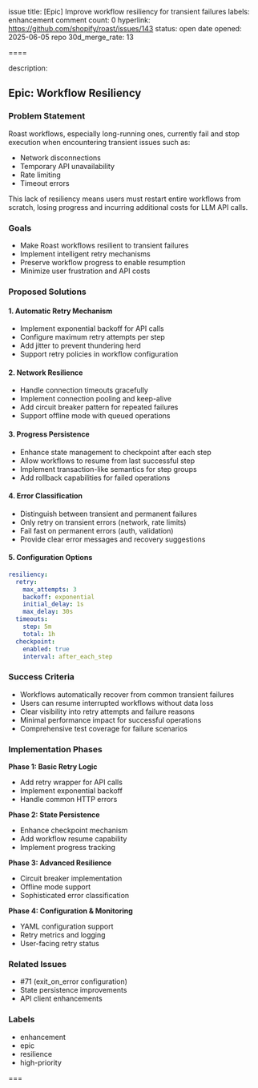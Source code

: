 issue title: [Epic] Improve workflow resiliency for transient failures
labels: enhancement
comment count: 0
hyperlink: https://github.com/shopify/roast/issues/143
status: open
date opened: 2025-06-05
repo 30d_merge_rate: 13

====

description:
## Epic: Workflow Resiliency

### Problem Statement
Roast workflows, especially long-running ones, currently fail and stop execution when encountering transient issues such as:
- Network disconnections
- Temporary API unavailability
- Rate limiting
- Timeout errors

This lack of resiliency means users must restart entire workflows from scratch, losing progress and incurring additional costs for LLM API calls.

### Goals
- Make Roast workflows resilient to transient failures
- Implement intelligent retry mechanisms
- Preserve workflow progress to enable resumption
- Minimize user frustration and API costs

### Proposed Solutions

#### 1. Automatic Retry Mechanism
- Implement exponential backoff for API calls
- Configure maximum retry attempts per step
- Add jitter to prevent thundering herd
- Support retry policies in workflow configuration

#### 2. Network Resilience
- Handle connection timeouts gracefully
- Implement connection pooling and keep-alive
- Add circuit breaker pattern for repeated failures
- Support offline mode with queued operations

#### 3. Progress Persistence
- Enhance state management to checkpoint after each step
- Allow workflows to resume from last successful step
- Implement transaction-like semantics for step groups
- Add rollback capabilities for failed operations

#### 4. Error Classification
- Distinguish between transient and permanent failures
- Only retry on transient errors (network, rate limits)
- Fail fast on permanent errors (auth, validation)
- Provide clear error messages and recovery suggestions

#### 5. Configuration Options
```yaml
resiliency:
  retry:
    max_attempts: 3
    backoff: exponential
    initial_delay: 1s
    max_delay: 30s
  timeouts:
    step: 5m
    total: 1h
  checkpoint:
    enabled: true
    interval: after_each_step
```

### Success Criteria
- Workflows automatically recover from common transient failures
- Users can resume interrupted workflows without data loss
- Clear visibility into retry attempts and failure reasons
- Minimal performance impact for successful operations
- Comprehensive test coverage for failure scenarios

### Implementation Phases

**Phase 1: Basic Retry Logic**
- Add retry wrapper for API calls
- Implement exponential backoff
- Handle common HTTP errors

**Phase 2: State Persistence**
- Enhance checkpoint mechanism
- Add workflow resume capability
- Implement progress tracking

**Phase 3: Advanced Resilience**
- Circuit breaker implementation
- Offline mode support
- Sophisticated error classification

**Phase 4: Configuration & Monitoring**
- YAML configuration support
- Retry metrics and logging
- User-facing retry status

### Related Issues
- #71 (exit_on_error configuration)
- State persistence improvements
- API client enhancements

### Labels
- enhancement
- epic
- resilience
- high-priority

===
